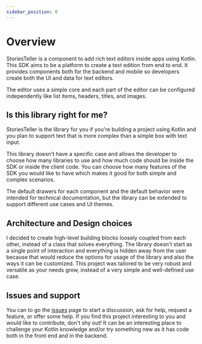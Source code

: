 ```yaml
---
sidebar_position: 0
---
```


# Overview

StoriesTeller is a component to add rich text editors inside apps using Kotlin. This SDK aims to be a platform to create a text edition from end to end. It provides components both for the backend and mobile so developers create both the UI and data for text editors.

The editor uses a simple core and each part of the editor can be configured independently like list items, headers, titles, and images.

## Is this library right for me?

StoriesTeller is the library for you if you're building a project using Kotlin and you plan to support text that is more complex than a simple box with text input.

This library doesn't have a specific case and allows the developer to choose how many libraries to use and how much code should be inside the SDK or inside the client code. You can choose how many features of the SDK you would like to have which makes it good for both simple and complex scenarios.

The default drawers for each component and the default behavior were intended for technical documentation, but the library can be extended to support different use cases and UI themes.

## Architecture and Design choices

I decided to create high-level building blocks loosely coupled from each other, instead of a class that solves everything. The library doesn't start as a single point of interaction and everything is hidden away from the user because that would reduce the options for usage of the library and also the ways it can be customized. This project was tailored to be very robust and versatile as your needs grow, instead of a very simple and well-defined use case.

## Issues and support

You can to go the [issues](https://github.com/leandroBorgesFerreira/StoriesTeller/issues) page to start a discussion, ask for help, request a feature, or offer some help. If you find this project interesting to you and would like to contribute, don't shy out! It can be an interesting place to challenge your Kotlin knowledge and/or try something new as it has code both in the front end and in the backend.

